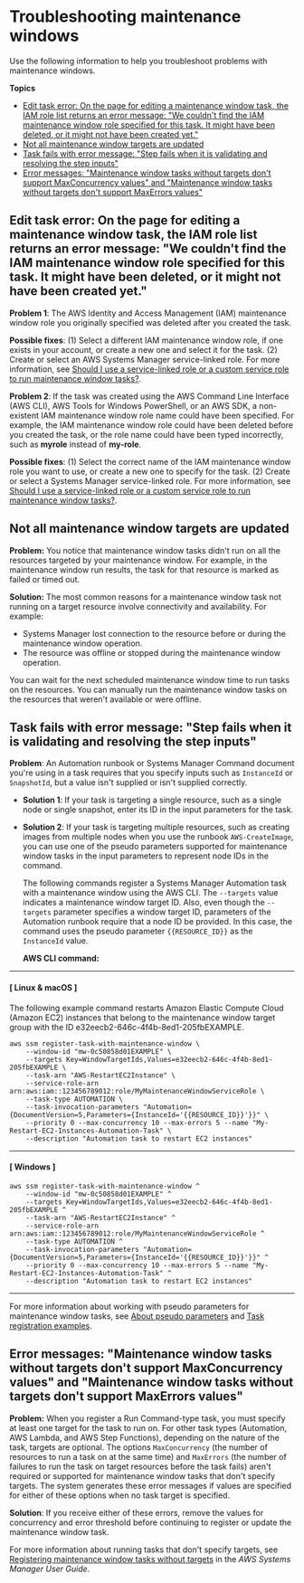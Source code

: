 # Troubleshooting maintenance windows<a name="troubleshooting-maintenance-windows"></a>

Use the following information to help you troubleshoot problems with maintenance windows\.

**Topics**
+ [Edit task error: On the page for editing a maintenance window task, the IAM role list returns an error message: "We couldn't find the IAM maintenance window role specified for this task\. It might have been deleted, or it might not have been created yet\."](#maintenance-window-role-troubleshooting)
+ [Not all maintenance window targets are updated](#targets-not-updated)
+ [Task fails with error message: "Step fails when it is validating and resolving the step inputs"](#step-fails)
+ [Error messages: "Maintenance window tasks without targets don't support MaxConcurrency values" and "Maintenance window tasks without targets don't support MaxErrors values"](#maxconcurrency-maxerrors-not-supported)

## Edit task error: On the page for editing a maintenance window task, the IAM role list returns an error message: "We couldn't find the IAM maintenance window role specified for this task\. It might have been deleted, or it might not have been created yet\."<a name="maintenance-window-role-troubleshooting"></a>

**Problem 1**: The AWS Identity and Access Management \(IAM\) maintenance window role you originally specified was deleted after you created the task\.

**Possible fixes**: \(1\) Select a different IAM maintenance window role, if one exists in your account, or create a new one and select it for the task\. \(2\) Create or select an AWS Systems Manager service\-linked role\. For more information, see [Should I use a service\-linked role or a custom service role to run maintenance window tasks?](sysman-maintenance-permissions.md#maintenance-window-tasks-service-role)\.

**Problem 2**: If the task was created using the AWS Command Line Interface \(AWS CLI\), AWS Tools for Windows PowerShell, or an AWS SDK, a non\-existent IAM maintenance window role name could have been specified\. For example, the IAM maintenance window role could have been deleted before you created the task, or the role name could have been typed incorrectly, such as **myrole** instead of **my\-role**\.

**Possible fixes**: \(1\) Select the correct name of the IAM maintenance window role you want to use, or create a new one to specify for the task\. \(2\) Create or select a Systems Manager service\-linked role\. For more information, see [Should I use a service\-linked role or a custom service role to run maintenance window tasks?](sysman-maintenance-permissions.md#maintenance-window-tasks-service-role)\.

## Not all maintenance window targets are updated<a name="targets-not-updated"></a>

**Problem:** You notice that maintenance window tasks didn't run on all the resources targeted by your maintenance window\. For example, in the maintenance window run results, the task for that resource is marked as failed or timed out\.

**Solution:** The most common reasons for a maintenance window task not running on a target resource involve connectivity and availability\. For example:
+ Systems Manager lost connection to the resource before or during the maintenance window operation\.
+ The resource was offline or stopped during the maintenance window operation\.

You can wait for the next scheduled maintenance window time to run tasks on the resources\. You can manually run the maintenance window tasks on the resources that weren't available or were offline\.

## Task fails with error message: "Step fails when it is validating and resolving the step inputs"<a name="step-fails"></a>

**Problem**: An Automation runbook or Systems Manager Command document you're using in a task requires that you specify inputs such as `InstanceId` or `SnapshotId`, but a value isn't supplied or isn't supplied correctly\.
+ **Solution 1**: If your task is targeting a single resource, such as a single node or single snapshot, enter its ID in the input parameters for the task\.
+ **Solution 2**: If your task is targeting multiple resources, such as creating images from multiple nodes when you use the runbook `AWS-CreateImage`, you can use one of the pseudo parameters supported for maintenance window tasks in the input parameters to represent node IDs in the command\. 

  The following commands register a Systems Manager Automation task with a maintenance window using the AWS CLI\. The `--targets` value indicates a maintenance window target ID\. Also, even though the `--targets` parameter specifies a window target ID, parameters of the Automation runbook require that a node ID be provided\. In this case, the command uses the pseudo parameter `{{RESOURCE_ID}}` as the `InstanceId` value\.

  **AWS CLI command:**

------
#### [ Linux & macOS ]

  The following example command restarts Amazon Elastic Compute Cloud \(Amazon EC2\) instances that belong to the maintenance window target group with the ID e32eecb2\-646c\-4f4b\-8ed1\-205fbEXAMPLE\.

  ```
  aws ssm register-task-with-maintenance-window \
      --window-id "mw-0c50858d01EXAMPLE" \
      --targets Key=WindowTargetIds,Values=e32eecb2-646c-4f4b-8ed1-205fbEXAMPLE \
      --task-arn "AWS-RestartEC2Instance" \
      --service-role-arn arn:aws:iam::123456789012:role/MyMaintenanceWindowServiceRole \
      --task-type AUTOMATION \
      --task-invocation-parameters "Automation={DocumentVersion=5,Parameters={InstanceId='{{RESOURCE_ID}}'}}" \
      --priority 0 --max-concurrency 10 --max-errors 5 --name "My-Restart-EC2-Instances-Automation-Task" \
      --description "Automation task to restart EC2 instances"
  ```

------
#### [ Windows ]

  ```
  aws ssm register-task-with-maintenance-window ^
      --window-id "mw-0c50858d01EXAMPLE" ^
      --targets Key=WindowTargetIds,Values=e32eecb2-646c-4f4b-8ed1-205fbEXAMPLE ^
      --task-arn "AWS-RestartEC2Instance" ^
      --service-role-arn arn:aws:iam::123456789012:role/MyMaintenanceWindowServiceRole ^
      --task-type AUTOMATION ^
      --task-invocation-parameters "Automation={DocumentVersion=5,Parameters={InstanceId='{{RESOURCE_ID}}'}}" ^
      --priority 0 --max-concurrency 10 --max-errors 5 --name "My-Restart-EC2-Instances-Automation-Task" ^
      --description "Automation task to restart EC2 instances"
  ```

------

  For more information about working with pseudo parameters for maintenance window tasks, see [About pseudo parameters](mw-cli-register-tasks-parameters.md) and [Task registration examples](mw-cli-register-tasks-examples.md#task-examples)\.

## Error messages: "Maintenance window tasks without targets don't support MaxConcurrency values" and "Maintenance window tasks without targets don't support MaxErrors values"<a name="maxconcurrency-maxerrors-not-supported"></a>

**Problem:** When you register a Run Command\-type task, you must specify at least one target for the task to run on\. For other task types \(Automation, AWS Lambda, and AWS Step Functions\), depending on the nature of the task, targets are optional\. The options `MaxConcurrency` \(the number of resources to run a task on at the same time\) and `MaxErrors` \(the number of failures to run the task on target resources before the task fails\) aren't required or supported for maintenance window tasks that don't specify targets\. The system generates these error messages if values are specified for either of these options when no task target is specified\.

**Solution**: If you receive either of these errors, remove the values for concurrency and error threshold before continuing to register or update the maintenance window task\.

For more information about running tasks that don't specify targets, see [Registering maintenance window tasks without targets](maintenance-windows-targetless-tasks.md) in the *AWS Systems Manager User Guide*\.